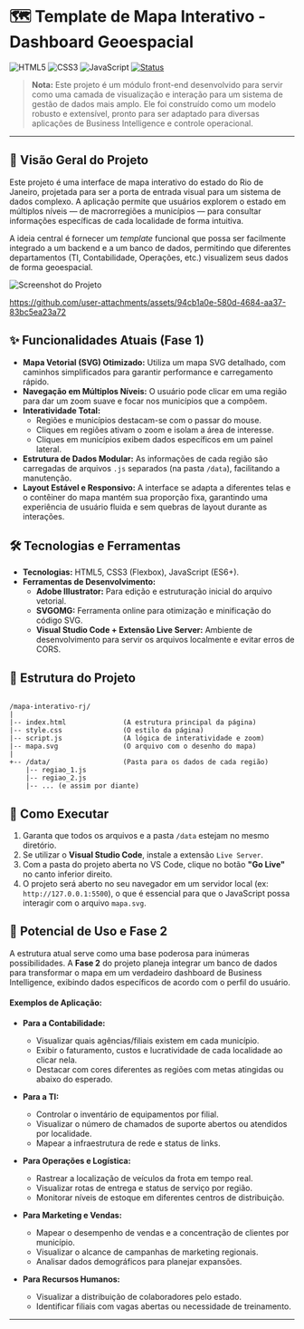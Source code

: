# 🗺️ Template de Mapa Interativo - Dashboard Geoespacial

![HTML5](https://img.shields.io/badge/HTML5-E34F26?style=for-the-badge&logo=html5&logoColor=white) ![CSS3](https://img.shields.io/badge/CSS3-1572B6?style=for-the-badge&logo=css3&logoColor=white) ![JavaScript](https://img.shields.io/badge/JavaScript-F7DF1E?style=for-the-badge&logo=javascript&logoColor=black) [![Status](https://img.shields.io/badge/STATUS-EM%20DESENVOLVIMENTO-yellow?style=for-the-badge&logo=apache-spark)](https://github.com)

> **Nota:** Este projeto é um módulo front-end desenvolvido para servir como uma camada de visualização e interação para um sistema de gestão de dados mais amplo. Ele foi construído como um modelo robusto e extensível, pronto para ser adaptado para diversas aplicações de Business Intelligence e controle operacional.

---

## 📄 Visão Geral do Projeto

Este projeto é uma interface de mapa interativo do estado do Rio de Janeiro, projetada para ser a porta de entrada visual para um sistema de dados complexo. A aplicação permite que usuários explorem o estado em múltiplos níveis — de macrorregiões a municípios — para consultar informações específicas de cada localidade de forma intuitiva.

A ideia central é fornecer um *template* funcional que possa ser facilmente integrado a um backend e a um banco de dados, permitindo que diferentes departamentos (TI, Contabilidade, Operações, etc.) visualizem seus dados de forma geoespacial.

![Screenshot do Projeto](https://github.com/user-attachments/assets/fed41392-dbef-46ac-809e-3c21a6b5018f)



https://github.com/user-attachments/assets/94cb1a0e-580d-4684-aa37-83bc5ea23a72



## ✨ Funcionalidades Atuais (Fase 1)

* **Mapa Vetorial (SVG) Otimizado:** Utiliza um mapa SVG detalhado, com caminhos simplificados para garantir performance e carregamento rápido.
* **Navegação em Múltiplos Níveis:** O usuário pode clicar em uma região para dar um zoom suave e focar nos municípios que a compõem.
* **Interatividade Total:**
    * Regiões e municípios destacam-se com o passar do mouse.
    * Cliques em regiões ativam o zoom e isolam a área de interesse.
    * Cliques em municípios exibem dados específicos em um painel lateral.
* **Estrutura de Dados Modular:** As informações de cada região são carregadas de arquivos `.js` separados (na pasta `/data`), facilitando a manutenção.
* **Layout Estável e Responsivo:** A interface se adapta a diferentes telas e o contêiner do mapa mantém sua proporção fixa, garantindo uma experiência de usuário fluida e sem quebras de layout durante as interações.

## 🛠️ Tecnologias e Ferramentas

* **Tecnologias:** HTML5, CSS3 (Flexbox), JavaScript (ES6+).
* **Ferramentas de Desenvolvimento:**
    * **Adobe Illustrator:** Para edição e estruturação inicial do arquivo vetorial.
    * **SVGOMG:** Ferramenta online para otimização e minificação do código SVG.
    * **Visual Studio Code + Extensão Live Server:** Ambiente de desenvolvimento para servir os arquivos localmente e evitar erros de CORS.

## 📂 Estrutura do Projeto

```

/mapa-interativo-rj/
|
|-- index.html              (A estrutura principal da página)
|-- style.css               (O estilo da página)
|-- script.js               (A lógica de interatividade e zoom)
|-- mapa.svg                (O arquivo com o desenho do mapa)
|
+-- /data/                  (Pasta para os dados de cada região)
    |-- regiao_1.js
    |-- regiao_2.js
    |-- ... (e assim por diante)

```

## 🚀 Como Executar

1.  Garanta que todos os arquivos e a pasta `/data` estejam no mesmo diretório.
2.  Se utilizar o **Visual Studio Code**, instale a extensão `Live Server`.
3.  Com a pasta do projeto aberta no VS Code, clique no botão **"Go Live"** no canto inferior direito.
4.  O projeto será aberto no seu navegador em um servidor local (ex: `http://127.0.0.1:5500`), o que é essencial para que o JavaScript possa interagir com o arquivo `mapa.svg`.

## 🔮 Potencial de Uso e Fase 2

A estrutura atual serve como uma base poderosa para inúmeras possibilidades. A **Fase 2** do projeto planeja integrar um banco de dados para transformar o mapa em um verdadeiro dashboard de Business Intelligence, exibindo dados específicos de acordo com o perfil do usuário.

#### Exemplos de Aplicação:

* **Para a Contabilidade:**
    * Visualizar quais agências/filiais existem em cada município.
    * Exibir o faturamento, custos e lucratividade de cada localidade ao clicar nela.
    * Destacar com cores diferentes as regiões com metas atingidas ou abaixo do esperado.

* **Para a TI:**
    * Controlar o inventário de equipamentos por filial.
    * Visualizar o número de chamados de suporte abertos ou atendidos por localidade.
    * Mapear a infraestrutura de rede e status de links.

* **Para Operações e Logística:**
    * Rastrear a localização de veículos da frota em tempo real.
    * Visualizar rotas de entrega e status de serviço por região.
    * Monitorar níveis de estoque em diferentes centros de distribuição.

* **Para Marketing e Vendas:**
    * Mapear o desempenho de vendas e a concentração de clientes por município.
    * Visualizar o alcance de campanhas de marketing regionais.
    * Analisar dados demográficos para planejar expansões.

* **Para Recursos Humanos:**
    * Visualizar a distribuição de colaboradores pelo estado.
    * Identificar filiais com vagas abertas ou necessidade de treinamento.

---
